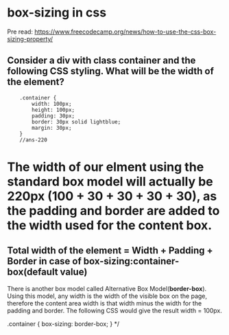 
# box-sizing in css
Pre read: https://www.freecodecamp.org/news/how-to-use-the-css-box-sizing-property/


## Consider a div with class container and the following CSS styling. What will be the width of the element?  

  
		.container {
			width: 100px;
			height: 100px;
			padding: 30px;
			border: 30px solid lightblue;
			margin: 30px;
		}
		//ans-220
# The width of our elment using the standard box model will actually be 220px (100 + 30 + 30 + 30 + 30), as the padding and border are added to the width used for the content box.

## Total width of the element = Width + Padding + Border  in case of box-sizing:container-box(default value)

There is another box model called Alternative Box Model(**border-box**). Using this model, any width is the width of the visible box on the page, 
therefore the content area width is that width minus the width for the padding and border. The following CSS would give the result width = 100px.

.container { 
  box-sizing: border-box; 
} */
